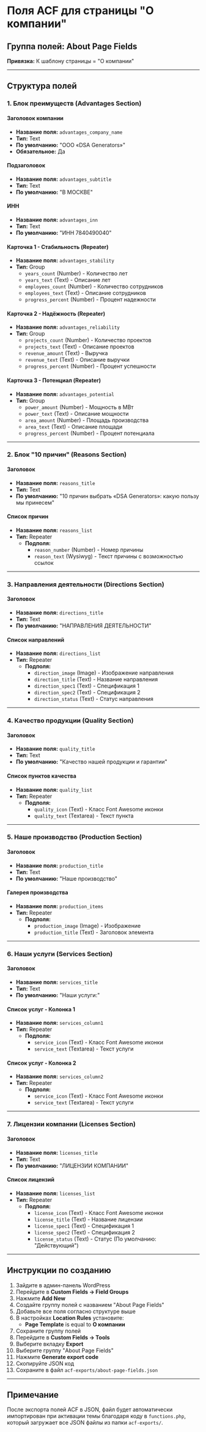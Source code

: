 # Поля ACF для страницы "О компании"

## Группа полей: About Page Fields

**Привязка:** К шаблону страницы = "О компании"

---

## Структура полей

### 1. Блок преимуществ (Advantages Section)

#### Заголовок компании
- **Название поля:** `advantages_company_name`
- **Тип:** Text
- **По умолчанию:** "ООО «DSA Generators»"
- **Обязательное:** Да

#### Подзаголовок
- **Название поля:** `advantages_subtitle`
- **Тип:** Text
- **По умолчанию:** "В МОСКВЕ"

#### ИНН
- **Название поля:** `advantages_inn`
- **Тип:** Text
- **По умолчанию:** "ИНН 7840490040"

#### Карточка 1 - Стабильность (Repeater)
- **Название поля:** `advantages_stability`
- **Тип:** Group
  - `years_count` (Number) - Количество лет
  - `years_text` (Text) - Описание лет
  - `employees_count` (Number) - Количество сотрудников
  - `employees_text` (Text) - Описание сотрудников
  - `progress_percent` (Number) - Процент надежности

#### Карточка 2 - Надёжность (Repeater)
- **Название поля:** `advantages_reliability`
- **Тип:** Group
  - `projects_count` (Number) - Количество проектов
  - `projects_text` (Text) - Описание проектов
  - `revenue_amount` (Text) - Выручка
  - `revenue_text` (Text) - Описание выручки
  - `progress_percent` (Number) - Процент успешности

#### Карточка 3 - Потенциал (Repeater)
- **Название поля:** `advantages_potential`
- **Тип:** Group
  - `power_amount` (Number) - Мощность в МВт
  - `power_text` (Text) - Описание мощности
  - `area_amount` (Number) - Площадь производства
  - `area_text` (Text) - Описание площади
  - `progress_percent` (Number) - Процент потенциала

---

### 2. Блок "10 причин" (Reasons Section)

#### Заголовок
- **Название поля:** `reasons_title`
- **Тип:** Text
- **По умолчанию:** "10 причин выбрать «DSA Generators»: какую пользу мы принесем"

#### Список причин
- **Название поля:** `reasons_list`
- **Тип:** Repeater
  - **Подполя:**
    - `reason_number` (Number) - Номер причины
    - `reason_text` (Wysiwyg) - Текст причины с возможностью ссылок

---

### 3. Направления деятельности (Directions Section)

#### Заголовок
- **Название поля:** `directions_title`
- **Тип:** Text
- **По умолчанию:** "НАПРАВЛЕНИЯ ДЕЯТЕЛЬНОСТИ"

#### Список направлений
- **Название поля:** `directions_list`
- **Тип:** Repeater
  - **Подполя:**
    - `direction_image` (Image) - Изображение направления
    - `direction_title` (Text) - Название направления
    - `direction_spec1` (Text) - Спецификация 1
    - `direction_spec2` (Text) - Спецификация 2
    - `direction_status` (Text) - Статус направления

---

### 4. Качество продукции (Quality Section)

#### Заголовок
- **Название поля:** `quality_title`
- **Тип:** Text
- **По умолчанию:** "Качество нашей продукции и гарантии"

#### Список пунктов качества
- **Название поля:** `quality_list`
- **Тип:** Repeater
  - **Подполя:**
    - `quality_icon` (Text) - Класс Font Awesome иконки
    - `quality_text` (Textarea) - Текст пункта

---

### 5. Наше производство (Production Section)

#### Заголовок
- **Название поля:** `production_title`
- **Тип:** Text
- **По умолчанию:** "Наше производство"

#### Галерея производства
- **Название поля:** `production_items`
- **Тип:** Repeater
  - **Подполя:**
    - `production_image` (Image) - Изображение
    - `production_title` (Text) - Заголовок элемента

---

### 6. Наши услуги (Services Section)

#### Заголовок
- **Название поля:** `services_title`
- **Тип:** Text
- **По умолчанию:** "Наши услуги:"

#### Список услуг - Колонка 1
- **Название поля:** `services_column1`
- **Тип:** Repeater
  - **Подполя:**
    - `service_icon` (Text) - Класс Font Awesome иконки
    - `service_text` (Textarea) - Текст услуги

#### Список услуг - Колонка 2
- **Название поля:** `services_column2`
- **Тип:** Repeater
  - **Подполя:**
    - `service_icon` (Text) - Класс Font Awesome иконки
    - `service_text` (Textarea) - Текст услуги

---

### 7. Лицензии компании (Licenses Section)

#### Заголовок
- **Название поля:** `licenses_title`
- **Тип:** Text
- **По умолчанию:** "ЛИЦЕНЗИИ КОМПАНИИ"

#### Список лицензий
- **Название поля:** `licenses_list`
- **Тип:** Repeater
  - **Подполя:**
    - `license_icon` (Text) - Класс Font Awesome иконки
    - `license_title` (Text) - Название лицензии
    - `license_spec1` (Text) - Спецификация 1
    - `license_spec2` (Text) - Спецификация 2
    - `license_status` (Text) - Статус (По умолчанию: "Действующий")

---

## Инструкции по созданию

1. Зайдите в админ-панель WordPress
2. Перейдите в **Custom Fields → Field Groups**
3. Нажмите **Add New**
4. Создайте группу полей с названием "About Page Fields"
5. Добавьте все поля согласно структуре выше
6. В настройках **Location Rules** установите:
   - **Page Template** is equal to **О компании**
7. Сохраните группу полей
8. Перейдите в **Custom Fields → Tools**
9. Выберите вкладку **Export**
10. Выберите группу "About Page Fields"
11. Нажмите **Generate export code**
12. Скопируйте JSON код
13. Сохраните в файл `acf-exports/about-page-fields.json`

---

## Примечание

После экспорта полей ACF в JSON, файл будет автоматически импортирован при активации темы благодаря коду в `functions.php`, который загружает все JSON файлы из папки `acf-exports/`.
